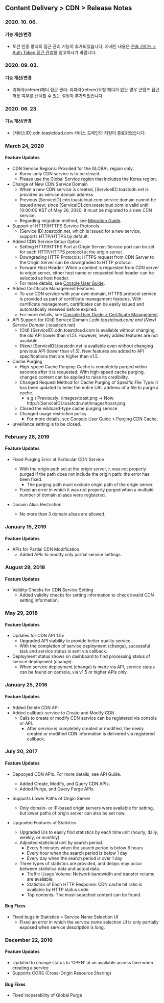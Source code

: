 ## Content Delivery > CDN > Release Notes

### 2020. 10. 06.

#### 기능 개선/변경
* 토큰 인증 방식의 접근 관리 기능이 추가되었습니다. 자세한 내용은 [콘솔 가이드 > Auth Token 접근 관리](./console-guide/#cdn_4)를 참고하시기 바랍니다.

### 2020. 09. 03.

#### 기능 개선/변경
* 리퍼러(referer)헤더 접근 관리: 리퍼러(referer)요청 헤더가 없는 경우 콘텐츠 접근 허용 여부를 선택할 수 있는 설정이 추가되었습니다.

### 2020. 06. 23.

#### 기능 개선/변경
* [서비스ID].cdn.toastcloud.com 서비스 도메인의 지원이 종료되었습니다.


### March 24, 2020

#### Feature Updates  
* CDN Service Regions: Provided for the GLOBAL region only.
	* Korea-only CDN service is to be closed. 
	* Please use the Global Service region that includes the Korea region.  
* Change of New CDN Service Domain 
	* When a new CDN service is created, [ServiceID].toastcdn.net is provided as service domain address
	* Previous [ServiceID].cdn.toastcloud.com service domain cannot be issued anew; since [ServiceID].cdn.toastcloud.com is valid until 10:00:00 KST of May 26, 2020, it must be migrated to a new CDN service. 
	* Regarding migration method, see [Migration Guide](./migration/).
* Support of HTTP/HTTPS Service Protocols 
	* [Service ID].toastcdn.net, which is issued for a new service, supports HTTP/HTTPS by default. 
* Added CDN Service Setup Option 
	* Setting HTTP/HTTPS Port at Origin Server: Service port can be set for each HTTP/HTTPS protocol at the origin server.
	* Downgrading HTTP Protocols: HTTPS request from CDN Server to the Origin Server can be downgraded to HTTP protocol. 
	* Forward Host Header: When a content is requested from CDN server to origin server, either host name or requested host header can be selected as host header.  
	* For more details, see [Console User Guide](./console-guide/).
* Added Certificate Management Features
	* To use CDN service with your own domain, HTTPS protocol service is provided as part of certificate management features. With certificate management, certificates can be easily issued and automatically renewed before expired. 
	* For more details, see [Console User Guide > Certificate Management](./console-guide/#_5).
* API Support for (Old) Service Domain (*.cdn.toastcloud.com) and (New) Service Domain (*.toastcdn.net)
	* (Old) [ServiceID].cdn.toastcloud.com is available without changing the old API (lower than v1.5). However, newly added features are not available. 
	* (New) [ServiceID].toastcdn.net is available even without changing previous API (lower than v1.5). New features are added to API specifications that are higher than v1.5. 
* Cache Purging 
	* High-speed Cache Purging: Cache is completely purged within seconds after it is requested. With high-speed cache purging, changed content can be applied to raise its credibility.  
	* Changed Request Method for Cache Purging of Specific File Type: It has been updated to enter the entire URL address of a file to purge a cache. 
		* e.g.) Previously: /images/toast.png -> Now: http://[ServiceID].toastcdn.net/images/toast.png
	* Closed the wildcard-type cache purging service 
	* Changed usage restriction policy 
		* For more details, see [Console User Guide > Purging CDN Cache](./console-guide/#cdn-purge).
* urveillance setting is to be closed.

### February 26, 2019 

#### Feature Updates
* Fixed Purging Error at Particular CDN Service 
	* With the origin path set at the origin server, it was not properly purged if the path does not include the origin path: the error has been fixed.    
		* The purging path must exclude origin path of the origin server. 
	* Fixed an error in which it was not properly purged when a multiple number of domain aliases were registered. 

* Domain Alias Restriction 
	* No more than 3 domain alises are allowed. 


### January 15, 2019 

#### Feature Updates 
* APIs for Partial CDN Modification 
	* Added APIs to modify only partial service settings.

### August 28, 2018 

#### Feature Updates
* Validity Checks for CDN Service Setting  
	* Added validity checks for setting information to check invalid CDN setting information.

### May 29, 2018 

#### Feature Updates
* Updates for CDN API 1.5v
	* Upgraded API stability to provide better quality service. 
	* With the completion of service deployment (change), successful task and service status is sent via callback. 
* Deployment status shows on dashboard to find processing status of service deployment (change). 
	* When service deployment (change) is made via API, service status can be found on console, via v1.5 or higher APIs only.   


### January 25, 2018 

#### Feature Updates
* Added Delete CDN API 
* Added callback service to Create and Modify CDN 
	* Calls to create or modify CDN service can be registered via console or API. 
		* After service is completely created or modified, the newly created or modified CDN information is delivered via registered callback. 

### July 20, 2017 

#### Feature Updates
* Depooyed CDN APIs. For more details, see API Guide.   
	* Added Create, Modify, and Query CDN APIs.
	* Added Purge, and Query Purge APIs.

* Supports Lower Paths of Origin Server
	* Only domain- or IP-based origin servers were available for setting, but lower paths of origin server can also be set now. 

* Upgraded Features of Statistics   
	* Upgraded UIs to easily find statistics by each time unit (hourly, daily, weekly, or monthly). 
	* Adjusted statistical unit by search period.  
		* Every 5 minutes when the search period is below 6 hours
		* Every hour when the search period is below 1 day
		* Every day when the search period is over 1 day 
	* Three types of statistics are provided, and delays may occur between statistica data and actual data. 
		* Traffic Usage Volume: Network bandwidth and transfer volume are available. 
		* Statistics of Each HTTP Response: CDN cache hit ratio is available by HTTP status code. 
		* Top contents: The most-searched content can be found.  

#### Bug Fixes
* Fixed bugs in Statistics > Service Name Selection UI  
	* Fixed an error in which the service name selection UI is only partially exposed when service description is long. 

### December 22, 2016 

#### Feature Updates
* Updated to change status to 'OPEN' at an available access time when creating a service
* Supports CORS (Cross-Origin Resource Sharing) 

#### Bug Fixes
* Fixed inoperability of Global Purge 
